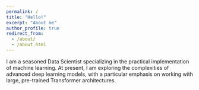 ```yaml
---
permalink: /
title: "Hello!"
excerpt: "About me"
author_profile: true
redirect_from: 
  - /about/
  - /about.html
---
```



I am a seasoned Data Scientist specializing in the practical implementation of machine learning. At present, I am exploring the complexities of advanced deep learning models, with a particular emphasis on working with large, pre-trained Transformer architectures.